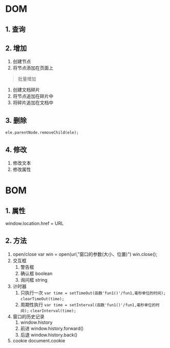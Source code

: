 # DOM
## 1. 查询
## 2. 增加
1. 创建节点
2. 将节点添加在页面上
> 批量增加
1. 创建文档碎片
2. 将节点追加在碎片中
3. 将碎片追加在文档中
## 3. 删除
```ele.parentNode.removeChild(ele);```
## 4. 修改
1. 修改文本
2. 修改属性
# BOM
## 1. 属性
window.location.href = URL
## 2. 方法
1. open/close
	var win = open(url,"窗口的参数(大小、位置)")
	win.close();
2. 交互框
	1. 警告框 
	2. 确认框 boolean
	3. 询问框 string
3. 计时器
	1. 只执行一次
	```var time = setTimeOut(函数'fun1()'/fun1,毫秒单位的时间);```
	```clearTimeOut(time);```
	2. 周期性执行
	```var time = setInterval(函数'fun1()'/fun1,毫秒单位的时间);```
	```clearInterval(time);```
4. 窗口的历史记录
	1. window.history
	2. 前进 window.history.forward()
	3. 后退 window.history.back()
5. cookie
	document.cookie